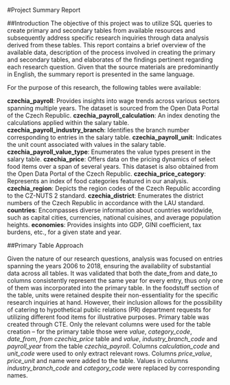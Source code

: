 #Project Summary Report

##Introduction
The objective of this project was to utilize SQL queries to create primary and secondary tables from available resources and subsequently address specific research inquiries through data analysis derived from these tables. This report contains a brief overview of the available data, description of the process involved in creating the primary and secondary tables, and elaborates of the findings pertinent regarding each research question. Given that the source materials are predominantly in English, the summary report is presented in the same language.

For the purpose of this research, the following tables were available:

**czechia_payroll**: Provides insights into wage trends across various sectors spanning multiple years. The dataset is sourced from the Open Data Portal of the Czech Republic.
**czechia_payroll_calculation**: An index denoting the calculations applied within the salary table.
**czechia_payroll_industry_branch**: Identifies the branch number corresponding to entries in the salary table.
**czechia_payroll_unit**: Indicates the unit count associated with values in the salary table.
**czechia_payroll_value_type**: Enumerates the value types present in the salary table.
**czechia_price**: Offers data on the pricing dynamics of select food items over a span of several years. This dataset is also obtained from the Open Data Portal of the Czech Republic.
**czechia_price_category**: Represents an index of food categories featured in our analysis.
**czechia_region**: Depicts the region codes of the Czech Republic according to the CZ-NUTS 2 standard.
**czechia_district**: Enumerates the district numbers of the Czech Republic in accordance with the LAU standard.
**countries**: Encompasses diverse information about countries worldwide, such as capital cities, currencies, national cuisines, and average population heights.
**economies**: Provides insights into GDP, GINI coefficient, tax burdens, etc., for a given state and year.

##Primary Table Approach

Given the nature of our research questions, analysis was focused on entries spanning the years 2006 to 2018, ensuring the availability of substantial data across all tables. It was validated that both the date_from and date_to columns consistently represent the same year for every entry, thus only one of them was incorporated into the primary table. In the foodstuff section of the table, units were retained despite their non-essentiality for the specific research inquiries at hand. However, their inclusion allows for the possibility of catering to hypothetical public relations (PR) department requests for utilizing different food items for illustrative purposes. Primary table was created through CTE. Only the relevant columns were used for the table creation – for the primary table those were *value*, *category_code*, *date_from*, *from czechia_price* table and *value*, *industry_branch_code* and *payroll_year* from the table *czechia_payroll*. Columns *calculation_code* and *unit_code* were used to only extract relevant rows. Columns *price_value*, *price_unit* and name were added to the table. Values in columns *industry_branch_code* and *category_code* were replaced by corresponding names. 
